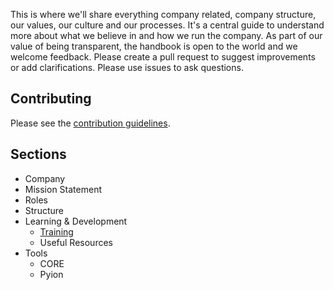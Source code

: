 This is where we'll share everything company related, company structure, our values, our culture and our 
processes. It's a central guide to understand more about what we believe in and how we run the company. 
As part of our value of being transparent, the handbook is open to the world and we welcome feedback. 
Please create a pull request to suggest improvements or add clarifications. Please use issues to ask 
questions.

## Contributing

Please see the [contribution guidelines](CONTRIBUTING.md).

## Sections
- Company
 - Mission Statement
 - Roles
 - Structure
- Learning & Development
  - [Training](docs/learning/training/README.md)
  - Useful Resources
- Tools
  - CORE 
  - Pyion   
